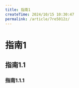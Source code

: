 ```yaml
---
title: 指南1
createTime: 2024/10/15 10:30:47
permalink: /article/7re5012z/
---
```

# 指南1
## 指南1.1
### 指南1.1.1
